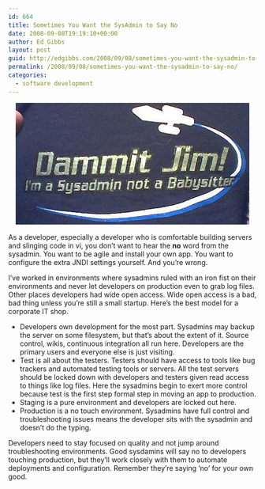 ```yaml
---
id: 664
title: Sometimes You Want the SysAdmin to Say No
date: 2008-09-08T19:19:10+00:00
author: Ed Gibbs
layout: post
guid: http://edgibbs.com/2008/09/08/sometimes-you-want-the-sysadmin-to-say-no/
permalink: /2008/09/08/sometimes-you-want-the-sysadmin-to-say-no/
categories:
  - software development
---
```

<div align="center">
  <img src="/images/sysadmin_babysitter.jpg" alt="http://www.flickr.com/photos/drewzhrodague/5413802/" />
</div>

As a developer, especially a developer who is comfortable building servers and slinging code in vi, you don&#8217;t want to hear the **no** word from the sysadmin. You want to be agile and install your own app. You want to configure the extra JNDI settings yourself. And you&#8217;re wrong.

I&#8217;ve worked in environments where sysadmins ruled with an iron fist on their environments and never let developers on production even to grab log files. Other places developers had wide open access. Wide open access is a bad, bad thing unless you&#8217;re still a small startup. Here&#8217;s the best model for a corporate IT shop.

  * Developers own development for the most part. Sysadmins may backup the server on some filesystem, but that&#8217;s about the extent of it. Source control, wikis, continuous integration all run here. Developers are the primary users and everyone else is just visiting.
  * Test is all about the testers. Testers should have access to tools like bug trackers and automated testing tools or servers. All the test servers should be locked down with developers and testers given read access to things like log files. Here the sysadmins begin to exert more control because test is the first step formal step in moving an app to production.
  * Staging is a pure environment and developers are locked out here.
  * Production is a no touch environment. Sysadmins have full control and troubleshooting issues means the developer sits with the sysadmin and doesn&#8217;t do the typing.

Developers need to stay focused on quality and not jump around troubleshooting environments. Good sysdamins will say no to developers touching production, but they&#8217;ll work closely with them to automate deployments and configuration. Remember they&#8217;re saying &#8216;no&#8217; for your own good.